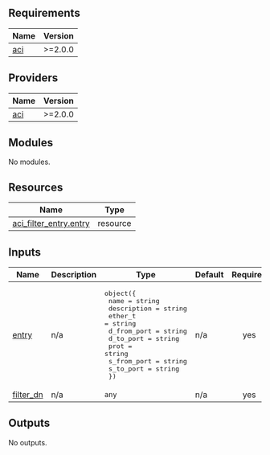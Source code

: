<!-- BEGIN_TF_DOCS -->
## Requirements

| Name | Version |
|------|---------|
| <a name="requirement_aci"></a> [aci](#requirement\_aci) | >=2.0.0 |

## Providers

| Name | Version |
|------|---------|
| <a name="provider_aci"></a> [aci](#provider\_aci) | >=2.0.0 |

## Modules

No modules.

## Resources

| Name | Type |
|------|------|
| [aci_filter_entry.entry](https://registry.terraform.io/providers/CiscoDevNet/aci/latest/docs/resources/filter_entry) | resource |

## Inputs

| Name | Description | Type | Default | Required |
|------|-------------|------|---------|:--------:|
| <a name="input_entry"></a> [entry](#input\_entry) | n/a | <pre>object({<br>    name        = string<br>    description = string<br>    ether_t     = string<br>    d_from_port = string<br>    d_to_port   = string<br>    prot        = string<br>    s_from_port = string<br>    s_to_port   = string<br>    })</pre> | n/a | yes |
| <a name="input_filter_dn"></a> [filter\_dn](#input\_filter\_dn) | n/a | `any` | n/a | yes |

## Outputs

No outputs.
<!-- END_TF_DOCS -->